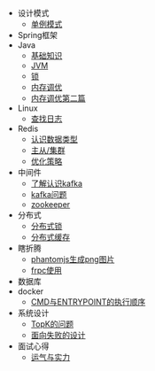 - 设计模式
  - [单例模式](desgin-pattern/Java面试必备：手写单例模式.md)
- Spring框架
- Java
  - [基础知识](Java/基础知识.md)
  - [JVM](Java/JVM.md)
  - [锁](Java/锁.md)
  - [内存调优](Java/内存调优.md)
  - [内存调优第二篇](Java/内存调优第二篇.md)
- Linux
  - [查找日志](Linux/查找日志.md)
- Redis
  - [认识数据类型](Redis/初识.md)
  - [主从/集群](Redis/架构.md)
  - [优化策略](Redis/优化方向.md)
- 中间件
  - [了解认识kafka](中间件/了解认识kafka.md)
  - [kafka问题](中间件/kafka实战遇到的问题.md)
  - [zookeeper](中间件/zookeeper.md)    
- 分布式
  - [分布式锁](分布式/分布式锁.md) 
  - [分布式缓存](分布式/分布式缓存.md) 
- 瞎折腾
  - [phantomjs生成png图片](瞎折腾/phantomjs生成png图片.md)
  - [frpc使用](瞎折腾/frpc.md)
- 数据库
- docker
  - [CMD与ENTRYPOINT的执行顺序](docker/CMD与ENTRYPOINT的执行顺序.md)
- 系统设计
  - [TopK的问题](系统设计/TopK的问题.md)
  - [面向失败的设计](系统设计/面向失败的设计.md)
- 面试心得
  - [运气与实力](面试心得/运气与实力.md)